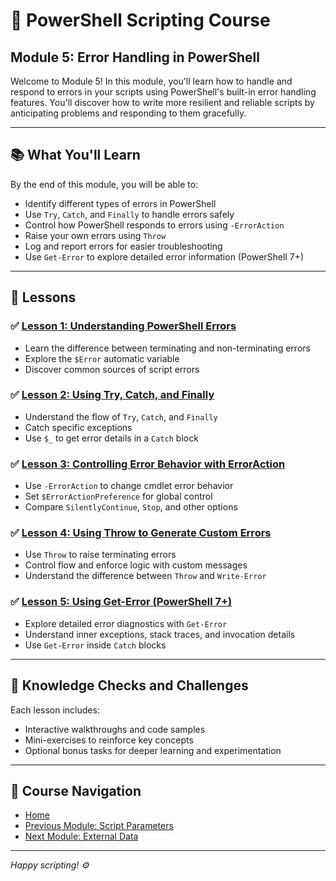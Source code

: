 # 🧩 PowerShell Scripting Course  
## Module 5: Error Handling in PowerShell

Welcome to Module 5! In this module, you'll learn how to handle and respond to errors in your scripts using PowerShell's built-in error handling features. You'll discover how to write more resilient and reliable scripts by anticipating problems and responding to them gracefully.

---

## 📚 What You'll Learn

By the end of this module, you will be able to:

- Identify different types of errors in PowerShell
- Use `Try`, `Catch`, and `Finally` to handle errors safely
- Control how PowerShell responds to errors using `-ErrorAction`
- Raise your own errors using `Throw`
- Log and report errors for easier troubleshooting
- Use `Get-Error` to explore detailed error information (PowerShell 7+)

---

## 📖 Lessons

### ✅ [Lesson 1: Understanding PowerShell Errors](1.Understanding_Errors.ipynb)

- Learn the difference between terminating and non-terminating errors  
- Explore the `$Error` automatic variable  
- Discover common sources of script errors  

### ✅ [Lesson 2: Using Try, Catch, and Finally](2.Try_Catch_Finally.ipynb)

- Understand the flow of `Try`, `Catch`, and `Finally`  
- Catch specific exceptions  
- Use `$_` to get error details in a `Catch` block  

### ✅ [Lesson 3: Controlling Error Behavior with ErrorAction](3.ErrorAction.ipynb)

- Use `-ErrorAction` to change cmdlet error behavior  
- Set `$ErrorActionPreference` for global control  
- Compare `SilentlyContinue`, `Stop`, and other options  

### ✅ [Lesson 4: Using Throw to Generate Custom Errors](4.Throw_Errors.ipynb)

- Use `Throw` to raise terminating errors  
- Control flow and enforce logic with custom messages  
- Understand the difference between `Throw` and `Write-Error`  

### ✅ [Lesson 5: Using Get-Error (PowerShell 7+)](6.Get-Error.ipynb)

- Explore detailed error diagnostics with `Get-Error`  
- Understand inner exceptions, stack traces, and invocation details  
- Use `Get-Error` inside `Catch` blocks  

---

## 🧠 Knowledge Checks and Challenges

Each lesson includes:

- Interactive walkthroughs and code samples  
- Mini-exercises to reinforce key concepts  
- Optional bonus tasks for deeper learning and experimentation  

---

## 📂 Course Navigation

- [Home](./README.md)  
- [Previous Module: Script Parameters](../4_Functions/README.md)  
- [Next Module: External Data](../6_External_Data/README.md)  

---

*Happy scripting! ⚙️*

